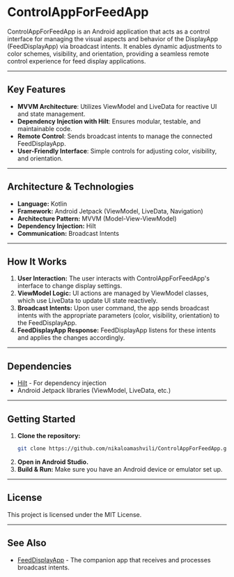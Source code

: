 # ControlAppForFeedApp

ControlAppForFeedApp is an Android application that acts as a control interface for managing the visual aspects and behavior of the DisplayApp (FeedDisplayApp) via broadcast intents. It enables dynamic adjustments to color schemes, visibility, and orientation, providing a seamless remote control experience for feed display applications.

---

## Key Features

- **MVVM Architecture**: Utilizes ViewModel and LiveData for reactive UI and state management.
- **Dependency Injection with Hilt**: Ensures modular, testable, and maintainable code.
- **Remote Control**: Sends broadcast intents to manage the connected FeedDisplayApp.
- **User-Friendly Interface**: Simple controls for adjusting color, visibility, and orientation.

---

## Architecture & Technologies

- **Language:** Kotlin
- **Framework:** Android Jetpack (ViewModel, LiveData, Navigation)
- **Architecture Pattern:** MVVM (Model-View-ViewModel)
- **Dependency Injection:** Hilt
- **Communication:** Broadcast Intents

---

## How It Works

1. **User Interaction:** The user interacts with ControlAppForFeedApp's interface to change display settings.
2. **ViewModel Logic:** UI actions are managed by ViewModel classes, which use LiveData to update UI state reactively.
3. **Broadcast Intents:** Upon user command, the app sends broadcast intents with the appropriate parameters (color, visibility, orientation) to the FeedDisplayApp.
4. **FeedDisplayApp Response:** FeedDisplayApp listens for these intents and applies the changes accordingly.

---

## Dependencies

- [Hilt](https://dagger.dev/hilt/) - For dependency injection
- Android Jetpack libraries (ViewModel, LiveData, etc.)

---

## Getting Started

1. **Clone the repository:**
   ```bash
   git clone https://github.com/nikaloamashvili/ControlAppForFeedApp.git
   ```
2. **Open in Android Studio.**
3. **Build & Run:** Make sure you have an Android device or emulator set up.

---

## License

This project is licensed under the MIT License.

---

## See Also

- [FeedDisplayApp](https://github.com/nikaloamashvili/FeedDisplayApp) - The companion app that receives and processes broadcast intents.
